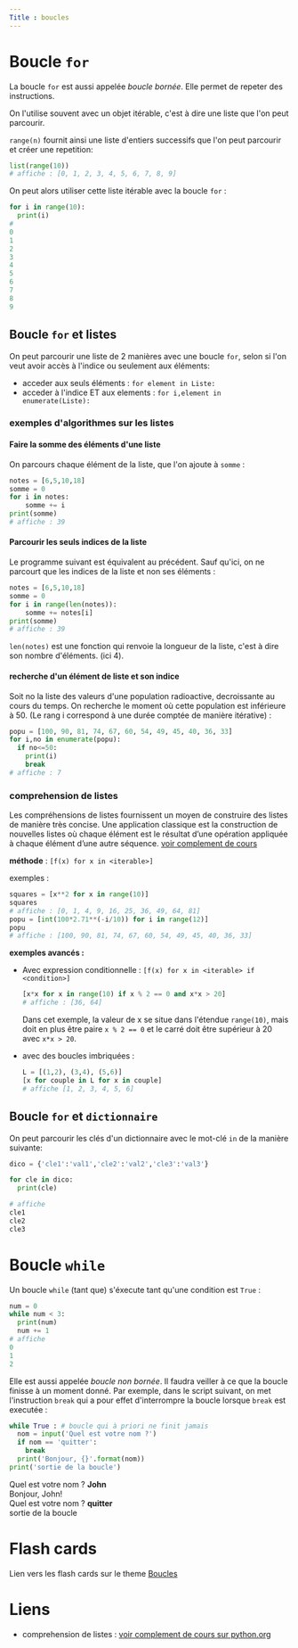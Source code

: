 ```yaml
---
Title : boucles
---
```


# Boucle `for`
La boucle `for` est aussi appelée *boucle bornée*. Elle permet de repeter des instructions.

On l'utilise souvent avec un objet itérable, c'est à dire une liste que l'on peut parcourir.

`range(n)` fournit ainsi une liste d'entiers successifs que l'on peut parcourir et créer une repetition: 

```python
list(range(10))
# affiche : [0, 1, 2, 3, 4, 5, 6, 7, 8, 9]
```

On peut alors utiliser cette liste itérable avec la boucle `for` : 

```python
for i in range(10):
  print(i)
#
0
1
2
3
4
5
6
7
8
9
```


## Boucle `for` et listes
On peut parcourir une liste de 2 manières avec une boucle `for`, selon si l'on veut avoir accès à l'indice ou seulement aux éléments:

* acceder aux seuls éléments : `for element in Liste:`
* acceder à l'indice ET aux elements : `for i,element in enumerate(Liste):`


### exemples d'algorithmes sur les listes

#### Faire la somme des éléments d'une liste
On parcours chaque élément de la liste, que l'on ajoute à `somme` : 

```python
notes = [6,5,10,18]
somme = 0
for i in notes:
    somme += i
print(somme)
# affiche : 39
```

#### Parcourir les seuls indices de la liste
Le programme suivant est équivalent au précédent. Sauf qu'ici, on ne parcourt que les indices de la liste et non ses éléments : 

```python
notes = [6,5,10,18]
somme = 0
for i in range(len(notes)):
    somme += notes[i]
print(somme)
# affiche : 39
```

`len(notes)` est une fonction qui renvoie la longueur de la liste, c'est à dire son nombre d'éléments. (ici 4).

#### recherche d'un élément de liste et son indice
Soit no la liste des valeurs d'une population radioactive, decroissante au cours du temps. On recherche le moment où cette population est inférieure à 50. (Le rang i correspond à une durée comptée de manière itérative) : 

```python
popu = [100, 90, 81, 74, 67, 60, 54, 49, 45, 40, 36, 33]
for i,no in enumerate(popu):
  if no<=50:
    print(i)
    break
# affiche : 7
```


### comprehension de listes

Les compréhensions de listes fournissent un moyen de construire des listes de manière très concise. Une application classique est la construction de nouvelles listes où chaque élément est le résultat d’une opération appliquée à chaque élément d’une autre séquence.
[voir complement de cours](https://docs.python.org/fr/2/tutorial/datastructures.html) 

**méthode** : `[f(x) for x in <iterable>]`

exemples : 
```python
squares = [x**2 for x in range(10)]
squares
# affiche : [0, 1, 4, 9, 16, 25, 36, 49, 64, 81]
popu = [int(100*2.71**(-i/10)) for i in range(12)]
popu
# affiche : [100, 90, 81, 74, 67, 60, 54, 49, 45, 40, 36, 33]
``` 

**exemples avancés :** 

* Avec expression conditionnelle : `[f(x) for x in <iterable> if <condition>]`

  ```python
  [x*x for x in range(10) if x % 2 == 0 and x*x > 20]
  # affiche : [36, 64]
  ```

  Dans cet exemple, la valeur de x se situe dans l'étendue `range(10)`, mais doit en plus être paire `x % 2 == 0` et le carré doit être supérieur à 20 avec `x*x > 20`.

* avec des boucles imbriquées :

  ```python
  L = [(1,2), (3,4), (5,6)]
  [x for couple in L for x in couple]
  # affiche [1, 2, 3, 4, 5, 6]
  ```

## Boucle `for` et `dictionnaire`
On peut parcourir les clés d'un dictionnaire avec le mot-clé `in` de la manière suivante:

```python
dico = {'cle1':'val1','cle2':'val2','cle3':'val3'}

for cle in dico:
  print(cle)

# affiche
cle1
cle2
cle3
```



# Boucle `while`
Un boucle `while` (tant que) s'éxecute tant qu'une condition est `True` : 

```python
num = 0
while num < 3:
  print(num)
  num += 1
# affiche
0
1 
2
```

Elle est aussi appelée *boucle non bornée*.
Il faudra veiller à ce que la boucle finisse à un moment donné. Par exemple, dans le script suivant, on met l'instruction `break` qui a pour effet d'interrompre la boucle lorsque `break` est executée : 

```python
while True : # boucle qui à priori ne finit jamais
  nom = input('Quel est votre nom ?')
  if nom == 'quitter':
    break
  print('Bonjour, {}'.format(nom))
print('sortie de la boucle')
```

Quel est votre nom ? **John** <br>
Bonjour, John!<br>
Quel est votre nom ? **quitter** <br>
sortie de la boucle<br>

# Flash cards
Lien vers les flash cards sur le theme <a href="/docs/python/pages/boucles/ex1/index.html">Boucles</a>

# Liens
* comprehension de listes : [voir complement de cours sur python.org](https://docs.python.org/fr/2/tutorial/datastructures.html) 
